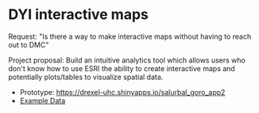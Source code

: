# DYI interactive maps

Request: "Is there a way to make interactive maps without having to reach out to DMC"

Project proposal: Build an intuitive analytics tool which allows users who don't know how to use ESRI the ability to create interactive maps and potentially plots/tables to visualize spatial data.

- Prototype: https://drexel-uhc.shinyapps.io/salurbal_goro_app2
- [Example Data](https://github.com/Drexel-UHC/DYI-interactive-maps/files/7047090/bogus_l1_data.csv)

